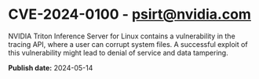 # CVE-2024-0100 - psirt@nvidia.com

NVIDIA Triton Inference Server for Linux contains a vulnerability in the tracing API, where a user can corrupt system files. A successful exploit of this vulnerability might lead to denial of service and data tampering.

**Publish date:** 2024-05-14
